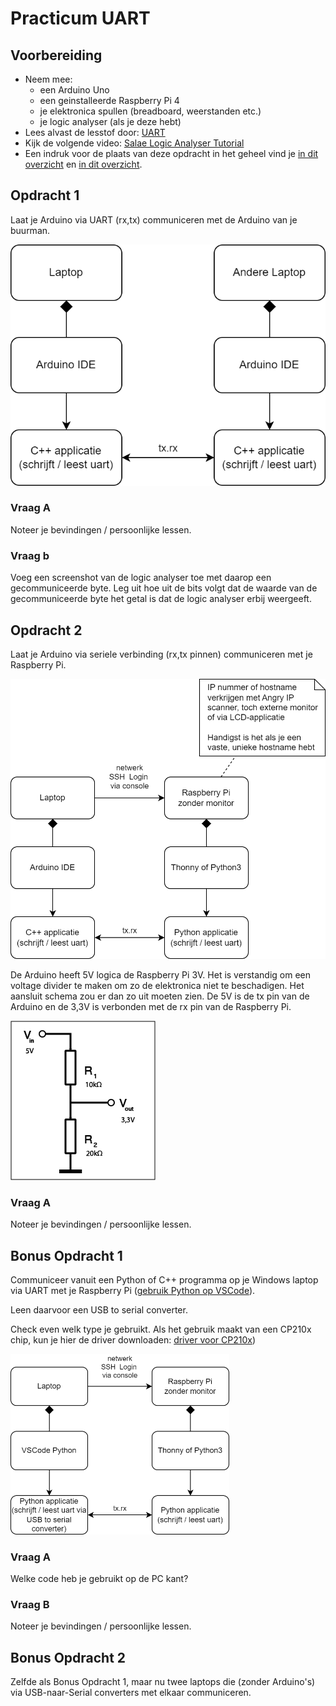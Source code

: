 # Practicum UART

## Voorbereiding

- Neem mee:
  - een Arduino Uno
  - een geinstalleerde Raspberry Pi 4
  - je elektronica spullen (breadboard, weerstanden etc.)
  - je logic analyser (als je deze hebt)
- Lees alvast de lesstof door: [UART](./README.md)
- Kijk de volgende video: [Salae Logic Analyser Tutorial](https://www.youtube.com/watch?v=rR5cEFRO9_s)
- Een indruk voor de plaats van deze opdracht in het geheel vind je [in dit overzicht](./img/overzicht1.png) en [in dit overzicht](./img/overzicht2.png).

## Opdracht 1

Laat je Arduino via UART (rx,tx) communiceren met de Arduino van je buurman.

![schema opdracht 1](./img/opdracht1.png) 

### Vraag A

Noteer je bevindingen / persoonlijke lessen.

### Vraag b

Voeg een screenshot van de logic analyser toe met daarop een gecommuniceerde byte. Leg uit hoe uit de bits volgt dat de waarde van de gecommuniceerde byte het getal is dat de logic analyser erbij weergeeft.

## Opdracht 2

Laat je Arduino via seriele verbinding (rx,tx pinnen) communiceren met je Raspberry Pi. 

![schema opdracht 2](./img/opdracht2.png) 

De Arduino heeft 5V logica de Raspberry Pi 3V. Het is verstandig om een voltage divider te maken om zo de elektronica niet te beschadigen. Het aansluit schema zou er dan zo uit moeten zien. De 5V is de tx pin van de Arduino en de 3,3V is verbonden met de rx pin van de Raspberry Pi.

![voltage devider](./img/Diagram_of_voltage_divider_netwrok.png)

### Vraag A

Noteer je bevindingen / persoonlijke lessen.

## Bonus Opdracht 1

Communiceer vanuit een Python of C++ programma op je Windows laptop via UART met je Raspberry Pi ([gebruik Python op VSCode](../../../software/python/python-op-vscode.md)).

Leen daarvoor een USB to serial converter.

Check even welk type je gebruikt. Als het gebruik maakt van een CP210x chip, kun je hier de driver downloaden:  [driver voor CP210x](https://www.silabs.com/developers/usb-to-uart-bridge-vcp-drivers?tab=downloads))

<img src="./img/bonus-opdracht.png" width="350px" />

### Vraag A

Welke code heb je gebruikt op de PC kant?

### Vraag B

Noteer je bevindingen / persoonlijke lessen.

## Bonus Opdracht 2

Zelfde als Bonus Opdracht 1, maar nu twee laptops die (zonder Arduino's) via USB-naar-Serial converters met elkaar communiceren.
